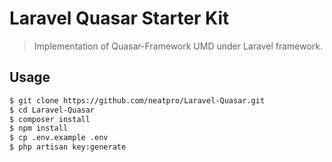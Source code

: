 # Laravel Quasar Starter Kit
> Implementation of Quasar-Framework UMD under Laravel framework.

## Usage

``` bash
$ git clone https://github.com/neatpro/Laravel-Quasar.git
$ cd Laravel-Quasar
$ composer install
$ npm install
$ cp .env.example .env
$ php artisan key:generate

```
